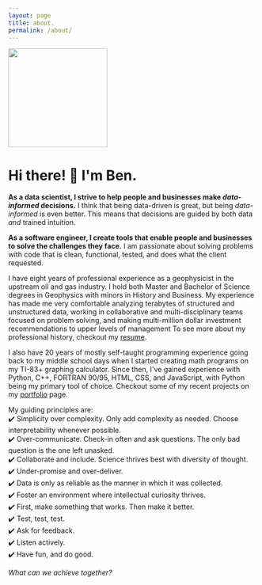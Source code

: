```yaml
---
layout: page
title: about.
permalink: /about/
---
```


<img src="{{site.url}}/assets/img/bendowdell-profile-pic_yolo_out_cpp.jpg" width="200">

# Hi there! :wave: I'm Ben.

**As a data scientist, I strive to help people and businesses make *data-informed* decisions.** I think that being data-driven is great, but being *data-informed* is even better. This means that decisions are guided by both data *and* trained intuition.

**As a software engineer, I create tools that enable people and businesses to solve the challenges they face.** I am passionate about solving problems with code that is clean, functional, tested, and does what the client requested.

I have eight years of professional experience as a geophysicist in the upstream oil and gas industry. I hold both Master and Bachelor of Science degrees in Geophysics with minors in History and Business. My experience has made me very comfortable analyzing terabytes of structured and unstructured data, working in collaborative and multi-disciplinary teams focused on problem solving, and making multi-million dollar investment recommendations to upper levels of management To see more about my professional history, checkout my [resume]({{site.url}}/resume).

I also have 20 years of mostly self-taught programming experience going back to my middle school days when I started creating math programs on my TI-83+ graphing calculator. Since then, I've gained experience with Python, C++, FORTRAN 90/95, HTML, CSS, and JavaScript, with Python being my primary tool of choice. Checkout some of my recent projects on my [portfolio]({{site.url}}/portfolio) page.

My guiding principles are:  
:heavy_check_mark: Simplicity over complexity. Only add complexity as needed. Choose interpretability whenever possible.  
:heavy_check_mark: Over-communicate. Check-in often and ask questions. The only bad question is the one left unasked.  
:heavy_check_mark: Collaborate and include. Science thrives best with diversity of thought.  
:heavy_check_mark: Under-promise and over-deliver.  
:heavy_check_mark: Data is only as reliable as the manner in which it was collected.  
:heavy_check_mark: Foster an environment where intellectual curiosity thrives.  
:heavy_check_mark: First, make something that works. Then make it better.  
:heavy_check_mark: Test, test, test.  
:heavy_check_mark: Ask for feedback.  
:heavy_check_mark: Listen actively.  
:heavy_check_mark: Have fun, and do good.  

*What can we achieve together?*